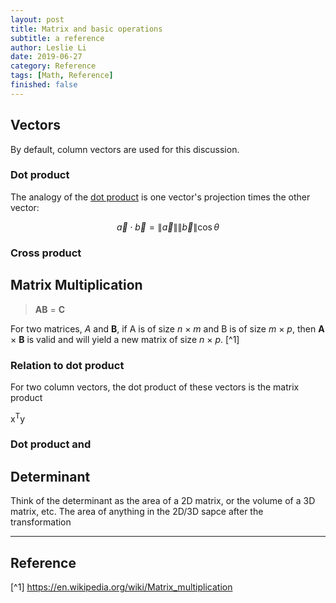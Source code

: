 ```yaml
---
layout: post
title: Matrix and basic operations
subtitle: a reference
author: Leslie Li
date: 2019-06-27
category: Reference
tags: [Math, Reference]
finished: false
---
```


## Vectors

By default, column vectors are used for this discussion.

### Dot product

The analogy of the [dot product](https://en.wikipedia.org/wiki/Dot_product) is one vector's 
projection times the other vector:

$$\vec{a} \cdot \vec{b} = \left \| \vec{a} \right \|\left \| \vec{b} \right \| \cos{\theta }$$

### Cross product

## Matrix Multiplication

> **AB** = **C**

 For two matrices, $A$ and **B**, if A is of size *n* × *m* and B is of size
 *m* × *p*, then **A** × **B** is valid and will yield a new matrix of size *n* × *p*. 
 [^1]
 
### Relation to dot product

For two column vectors, the dot product of these vectors is the matrix product

<mid> x<sup>T</sup>y </mid>

### Dot product and 

## Determinant

Think of the determinant as the area of a 2D matrix, or the volume of a 3D matrix, etc. The area of anything in the 
2D/3D sapce after the transformation 


***

## Reference

[^1] https://en.wikipedia.org/wiki/Matrix_multiplication



